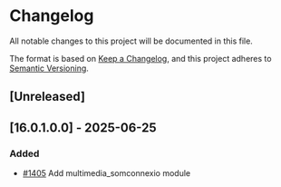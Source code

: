 # Changelog
All notable changes to this project will be documented in this file.

The format is based on [Keep a Changelog](https://keepachangelog.com/en/1.0.0/),
and this project adheres to [Semantic Versioning](https://semver.org/spec/v2.0.0.html).

## [Unreleased]
## [16.0.1.0.0] - 2025-06-25
### Added
- [#1405](https://git.coopdevs.org/coopdevs/som-connexio/odoo-somconnexio/-/merge_requests/1405) Add multimedia_somconnexio module
